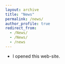 ```yaml
---
layout: archive
title: "News"
permalink: /news/
author_profile: true
redirect_from:
  - /News/
  - /News/
  - /news
---
```


* I opened this web-site.
